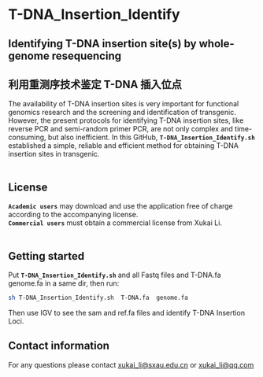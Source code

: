 # T-DNA_Insertion_Identify
## Identifying T-DNA insertion site(s) by whole-genome resequencing
## 利用重测序技术鉴定 T-DNA 插入位点
The availability of T-DNA insertion sites is very important for functional genomics research and the screening and identification of transgenic. However, the present protocols for identifying T-DNA insertion sites, like reverse PCR and semi-random primer PCR, are not only complex and time-consuming, but also inefficient. In this GitHub, __`T-DNA_Insertion_Identify.sh`__  established a simple, reliable and efficient method for obtaining T-DNA insertion sites in transgenic.</br></br>

## License
__`Academic users`__ may download and use the application free of charge according to the accompanying license.</br>
__`Commercial users`__ must obtain a commercial license from Xukai Li.</br></br>

## Getting started
Put __`T-DNA_Insertion_Identify.sh`__ and all Fastq files and T-DNA.fa genome.fa in a same dir, then run:</br>
```sh
sh T-DNA_Insertion_Identify.sh  T-DNA.fa  genome.fa
```
Then use IGV to see the sam and ref.fa files and identify T-DNA Insertion Loci.
</br>

## Contact information
For any questions please contact xukai_li@sxau.edu.cn or xukai_li@qq.com </br>
